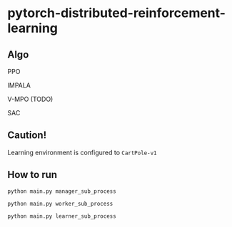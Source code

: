 # pytorch-distributed-reinforcement-learning
## Algo
PPO

IMPALA

V-MPO (TODO)

SAC

## Caution!
Learning environment is configured to `CartPole-v1`

## How to run

`python main.py manager_sub_process`

`python main.py worker_sub_process`

`python main.py learner_sub_process`
